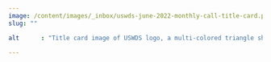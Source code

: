 ```yaml
---
image: /content/images/_inbox/uswds-june-2022-monthly-call-title-card.png
slug: ""

alt      : "Title card image of USWDS logo, a multi-colored triangle shapes pentagon with the lines of text on a black background. The first test line has USWDS Monthly Call in white text. The second line has June 16, 2022 in yellow text."

---
```

